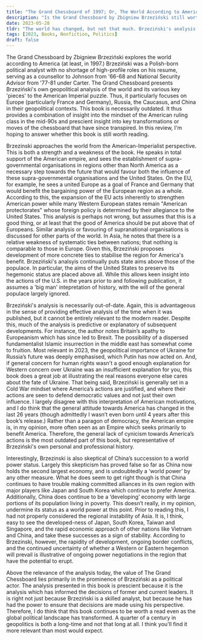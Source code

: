 ```yaml
---
title: "The Grand Chessboard of 1997; Or, The World According to America"
description: "Is the Grand Chessboard by Zbigniew Brzeziński still worth reading after more than 25 years? This review explores its continued relevance in 2023."
date: 2023-05-28
tldr: "The world has changed, but not that much. Brzeziński's analysis provides useful insight into the world of yesterday and of today."
tags: [2023, Books, Nonfiction, Politics]
draft: false
---
```


The Grand Chessboard by Zbigniew Brzeziński explores the world according to America (at least, in 1997.) Brzeziński was a Polish-born political analyst with no shortage of high-profile roles on his resume, serving as a counsellor to Johnson from '66-68 and National Security Advisor from '77-81 under Carter. The Grand Chessboard presents Brzeziński's own geopolitical analysis of the world and its various key 'pieces' to the American Imperial puzzle. Thus, it particularly focuses on Europe (particularly France and Germany), Russia, the Caucasus, and China in their geopolitical contexts. This book is necessarily outdated. It thus provides a combination of insight into the mindset of the American ruling class in the mid-90s and prescient insight into key transformations or moves of the chessboard that have since transpired. In this review, I'm hoping to answer whether this book is still worth reading.  

Brzezinski approaches the world from the American-Imperialist perspective. This is both a strength and a weakness of the book. He speaks in total support of the American empire, and sees the establishment of supra-governmental organisations in regions other than North America as a necessary step towards the future that would favour both the influence of these supra-governmental organisations and the United States. On the EU, for example, he sees a united Europe as a goal of France and Germany that would benefit the bargaining power of the European region as a whole. According to this, the expansion of the EU acts inherently to strengthen American power while many Western European states remain "American protectorates" whose foreign policy is determined by their allegiance to the United States. This analysis is perhaps not wrong, but assumes that this is a good thing, or at least that the good of America should be put above that of Europeans. Similar analysis or favouring of supranational organisations is discussed for other parts of the world. In Asia, he notes that there is a relative weakness of systematic ties between nations; that nothing is comparable to those in Europe. Given this, Brzeziński proposes development of more concrete ties to stabilise the region for America's benefit. Brzeziński's analsyis continually puts state aims above those of the populace. In particular, the aims of the United States to preserve its hegemonic status are placed above all. While this allows keen insight into the actions of the U.S. in the years prior to and following publication, it assumes a 'big man' intepretation of history, with the will of the general populace largely ignored. 

Brzeziński's analysis is necessarily out-of-date. Again, this is advantageous in the sense of providing effective analysis of the time when it was published, but it cannot be entirely relevant to the modern reader. Despite this, much of the analysis is predictive or explanatory of subsequent developments. For instance, the author notes Britain’s apathy to Europeanism which has since led to Brexit. The possibility of a dispersed fundamentalist Islamic insurrection in the middle east has somewhat come to fruition. Most relevant in 2023, the geopolitical importance of Ukraine for Russia’s future was deeply emphasised, which Putin has now acted on. And, if general concern for human rights wasn't a good enough explanation for Western concern over Ukraine was an insufficient explanation for you, this book does a great job at illustrating the real reasons everyone else cares about the fate of Ukraine. That being said, Brzeziński is generally set in a Cold War mindset where America’s actions are justified, and where their actions are seen to defend democratic values and not just their own influence. I largely disagree with this interpretation of American motivations, and I do think that the general attitude towards America has changed in the last 26 years (though admittedly I wasn’t even born until 4 years after this book’s release.) Rather than a paragon of democracy, the American empire is, in my opinion, more often seen as an Empire which seeks primarily to benefit America. Therefore, the general lack of cynicism towards America’s actions is the most outdated part of this book, but representative of Brzeziński's own personal and professional history. 

Interestingly, Brzezinski is also skeptical of China’s succession to a world power status. Largely this skepticism has proved false so far as China now holds the second largest economy, and is undoubtedly a ‘world power’ by any other measure. What he does seem to get right though is that China continues to have trouble making committed alliances in its own region with major players like Japan and South Korea which continue to prefer America. Additionally, China does continue to be a ‘developing’ economy with large portions of its population living in poverty. This doesn’t really, in my opinion, undermine its status as a world power at this point. Prior to reading this, I had not properly considered the regional instability of Asia. It is, I think, easy to see the developed-ness of Japan, South Korea, Taiwan and Singapore, and the rapid economic approach of other nations like Vietnam and China, and take these successes as a sign of stability. According to Brzezinski, however, the rapidity of development, ongoing border conflicts, and the continued uncertainty of whether a Western or Eastern hegemon will prevail is illustrative of ongoing power negotiations in the region that have the potential to erupt. 

Above the relevance of the analysis today, the value of The Grand Chessboard lies primarily in the prominence of Brzeziński as a political actor. The analysis presented in this book is prescient because it is the analysis which has informed the decisions of former and current leaders. It is right not just because Brzeziński is a skilled analyst, but because he has had the power to ensure that decisions are made using his perspective. Therefore, I do think that this book continues to be worth a read even as the global political landscape has transformed. A quarter of a century in geopolitics is both a long-time and not that long at all. I think you'll find it more relevant than most would expect.